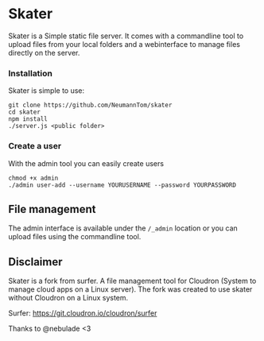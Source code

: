 # Skater

Skater is a Simple static file server.
It comes with a commandline tool to upload files from your local folders and a webinterface to manage files directly on the server.


### Installation
Skater is simple to use:
```
git clone https://github.com/NeumannTom/skater
cd skater
npm install
./server.js <public folder>
```

### Create a user
With the admin tool you can easily create users
```
chmod +x admin
./admin user-add --username YOURUSERNAME --password YOURPASSWORD
```

## File management

The admin interface is available under the `/_admin` location or you can upload files using the commandline tool.


## Disclaimer

Skater is a fork from surfer. A file management tool for Cloudron (System to manage cloud apps on a Linux server). The fork was created to use skater without Cloudron on a Linux system.

Surfer: https://git.cloudron.io/cloudron/surfer

Thanks to @nebulade <3 
